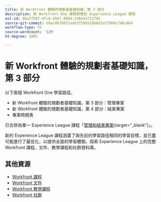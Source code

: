 ```yaml
---
title: 新 Workfront 體驗的規劃者基礎知識，第 3 部分
description: 將 Workfront One 課程對應到 Experience League 課程
exl-id: 0baff587-4fc0-4567-889d-236e43711765
source-git-commit: b0ac8b76071ade5f59b51060d2af3909c740c8b4
workflow-type: ht
source-wordcount: '129'
ht-degree: 100%

---
```


# 新 Workfront 體驗的規劃者基礎知識，第 3 部分

以下兩個 Workfront One 學習路徑，

* 新 Workfront 體驗的規劃者基礎知識，第 3 部分：管理專案
* 新 Workfront 體驗的規劃者基礎知識，第 4 部分：結束專案
* 專案時間表

已合併為單一 Experience League 課程「[管理和結束專案](https://experienceleague.adobe.com/?recommended=Workfront-U-1-2022.2.planners){target="_blank"}」。

新的 Experience League 課程涵蓋了與先前的學習路徑相同的學習目標，並已盡可能進行了最佳化，以提供全面的學習體驗。探索 Experience League 上的完整 Workfront 課程、文件、教學課程和社群資料庫。

## 其他資源

* [Workfront 課程](https://experienceleague.adobe.com/?lang=en&amp;Solution=Workfront#courses)
* [Workfront 文件](https://experienceleague.adobe.com/docs/workfront.html)
* [Workfront 教學課程](https://experienceleague.adobe.com/docs/workfront-learn/tutorials-workfront/home.html)
* [Workfront 社群](https://experienceleaguecommunities.adobe.com/t5/workfront/ct-p/workfront)
